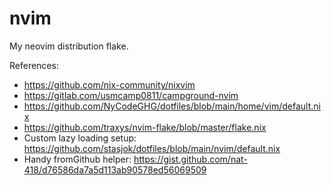 # nvim

My neovim distribution flake.


References:
- https://github.com/nix-community/nixvim
- https://gitlab.com/usmcamp0811/campground-nvim
- https://github.com/NyCodeGHG/dotfiles/blob/main/home/vim/default.nix
- https://github.com/traxys/nvim-flake/blob/master/flake.nix
- Custom lazy loading setup: https://github.com/stasjok/dotfiles/blob/main/nvim/default.nix
- Handy fromGithub helper: https://gist.github.com/nat-418/d76586da7a5d113ab90578ed56069509
